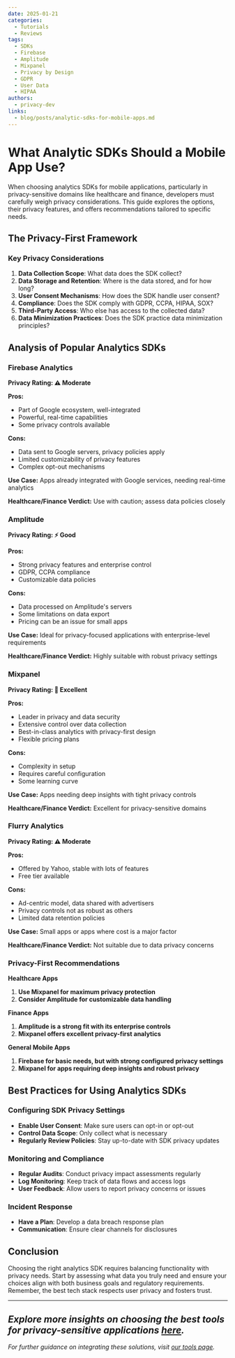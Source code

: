 ```yaml
---
date: 2025-01-21
categories:
  - Tutorials
  - Reviews
tags:
  - SDKs
  - Firebase
  - Amplitude
  - Mixpanel
  - Privacy by Design
  - GDPR
  - User Data
  - HIPAA
authors:
  - privacy-dev
links:
  - blog/posts/analytic-sdks-for-mobile-apps.md
---
```


# What Analytic SDKs Should a Mobile App Use?

When choosing analytics SDKs for mobile applications, particularly in privacy-sensitive domains like healthcare and finance, developers must carefully weigh privacy considerations. This guide explores the options, their privacy features, and offers recommendations tailored to specific needs.

<!-- more -->

## The Privacy-First Framework  
### Key Privacy Considerations
1. **Data Collection Scope**: What data does the SDK collect?
2. **Data Storage and Retention**: Where is the data stored, and for how long?
3. **User Consent Mechanisms**: How does the SDK handle user consent?
4. **Compliance**: Does the SDK comply with GDPR, CCPA, HIPAA, SOX?
5. **Third-Party Access**: Who else has access to the collected data?
6. **Data Minimization Practices**: Does the SDK practice data minimization principles?

## Analysis of Popular Analytics SDKs

### Firebase Analytics
**Privacy Rating: ⚠️ Moderate**

**Pros:**  
- Part of Google ecosystem, well-integrated  
- Powerful, real-time capabilities  
- Some privacy controls available

**Cons:**  
- Data sent to Google servers, privacy policies apply  
- Limited customizability of privacy features  
- Complex opt-out mechanisms

**Use Case:** Apps already integrated with Google services, needing real-time analytics

**Healthcare/Finance Verdict:** Use with caution; assess data policies closely

### Amplitude
**Privacy Rating: ⚡ Good**

**Pros:**  
- Strong privacy features and enterprise control  
- GDPR, CCPA compliance  
- Customizable data policies

**Cons:**  
- Data processed on Amplitude's servers  
- Some limitations on data export  
- Pricing can be an issue for small apps

**Use Case:** Ideal for privacy-focused applications with enterprise-level requirements

**Healthcare/Finance Verdict:** Highly suitable with robust privacy settings

### Mixpanel
**Privacy Rating: 🌟 Excellent**

**Pros:**  
- Leader in privacy and data security  
- Extensive control over data collection  
- Best-in-class analytics with privacy-first design  
- Flexible pricing plans

**Cons:**  
- Complexity in setup  
- Requires careful configuration  
- Some learning curve

**Use Case:** Apps needing deep insights with tight privacy controls

**Healthcare/Finance Verdict:** Excellent for privacy-sensitive domains

### Flurry Analytics
**Privacy Rating: ⚠️ Moderate**

**Pros:**  
- Offered by Yahoo, stable with lots of features  
- Free tier available

**Cons:**  
- Ad-centric model, data shared with advertisers  
- Privacy controls not as robust as others  
- Limited data retention policies

**Use Case:** Small apps or apps where cost is a major factor

**Healthcare/Finance Verdict:** Not suitable due to data privacy concerns

### Privacy-First Recommendations
**Healthcare Apps**  
1. **Use Mixpanel for maximum privacy protection**  
2. **Consider Amplitude for customizable data handling**

**Finance Apps**  
1. **Amplitude is a strong fit with its enterprise controls**  
2. **Mixpanel offers excellent privacy-first analytics**

**General Mobile Apps**  
1. **Firebase for basic needs, but with strong configured privacy settings**  
2. **Mixpanel for apps requiring deep insights and robust privacy**

## Best Practices for Using Analytics SDKs
### Configuring SDK Privacy Settings
- **Enable User Consent**: Make sure users can opt-in or opt-out  
- **Control Data Scope**: Only collect what is necessary  
- **Regularly Review Policies**: Stay up-to-date with SDK privacy updates

### Monitoring and Compliance
- **Regular Audits**: Conduct privacy impact assessments regularly
- **Log Monitoring**: Keep track of data flows and access logs
- **User Feedback**: Allow users to report privacy concerns or issues

### Incident Response
- **Have a Plan**: Develop a data breach response plan  
- **Communication**: Ensure clear channels for disclosures

## Conclusion
Choosing the right analytics SDK requires balancing functionality with privacy needs. Start by assessing what data you truly need and ensure your choices align with both business goals and regulatory requirements. Remember, the best tech stack respects user privacy and fosters trust.

---

*Explore more insights on choosing the best tools for privacy-sensitive applications [here](../../index.md).*   
---

*For further guidance on integrating these solutions, visit [our tools page](../../tools.md).*

